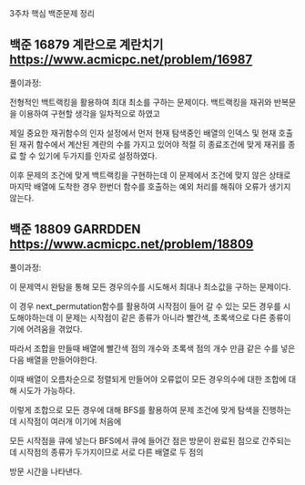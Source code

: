 3주차 핵심 백준문제 정리 

백준 16879 계란으로 계란치기 https://www.acmicpc.net/problem/16987
-

풀이과정:

전형적인 백트랙킹을 활용하여 최대 최소를 구하는 문제이다. 백트랙킹을 재귀와 반복문을 이용하여 구현할 생각을 일차적으로 하였고

제일 중요한 재귀함수의 인자 설정에서 먼저 현재 탐색중인 배열의 인덱스 및 현재 호출된 재귀 함수에서 계산된 계란의 수를 가지고 있어야 적절
히 종료조건에 맞게 재귀를 종료 할 수 있기에 두가지를 인자로 설정하였다.

이후 문제의 조건에 맞게 백트랙킹을 구현하는데 이 문제에서 조건에 맞지 않은 상태로 마지막 배열에 도착한 경우 한번더 함수를 호출하는 예외 처리를 해줘야 오류가 생기지 않는다.





백준 18809 GARRDDEN  https://www.acmicpc.net/problem/18809
-
풀이과정:

이 문제역시 완탐을 통해 모든 경우의수를 시도해서 최대나 최소값을 구하는 문제이다.

이 경우 next_permutation함수를 활용하여 시작점이 들어 갈 수 있는 모든 경우를 시도해야하는데 이 문제는 시작점이 같은 종류가 아니라 빨간색, 초록색으로 다른 종류이기에 어려움을 겪었다.

따라서 조합을 만들때 배열에 빨간색 점의 개수와 초록색 점의 개수 만큼 같은 수를 넣은다음 배열을 만들어야한다.

이때 배열이 오름차순으로 정렬되게 만들어야 오류없이 모든 경우의수에 대한 조합에 대해 시도가 가능하다.

이렇게 조합으로 모든 경우에 대해  BFS를 활용하여 문제 조건에 맞게 탐색을 진행하는데 시작점이 여러개 이기에 처음에 

모든 시작점을 큐에 넣는다 BFS에서 큐에 들어간 점은 방문이 완료된 점으로 간주되는데 시작점의 종류가 두가지이므로 서로 다른 배열로 두 점의 

방문 시간을 나타낸다. 
